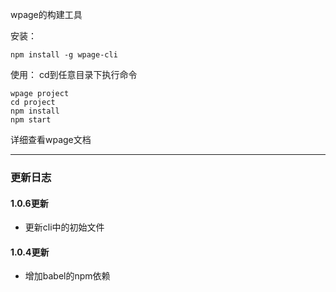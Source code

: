 wpage的构建工具

安装：
```
npm install -g wpage-cli
```

使用：
cd到任意目录下执行命令

```
wpage project
cd project
npm install 
npm start
```

详细查看wpage文档

---
### 更新日志

#### 1.0.6更新
* 更新cli中的初始文件

#### 1.0.4更新
+ 增加babel的npm依赖